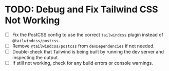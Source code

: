 # TODO: Debug and Fix Tailwind CSS Not Working

- [ ] Fix the PostCSS config to use the correct `tailwindcss` plugin instead of `@tailwindcss/postcss`.
- [ ] Remove `@tailwindcss/postcss` from `devDependencies` if not needed.
- [ ] Double-check that Tailwind is being built by running the dev server and inspecting the output.
- [ ] If still not working, check for any build errors or console warnings.
